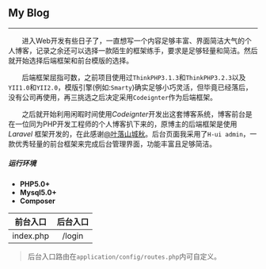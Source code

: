 ## My Blog
****

&nbsp;&nbsp;&nbsp;&nbsp;&nbsp;&nbsp;&nbsp;进入Web开发有些日子了，一直想写一个内容足够丰富、界面简洁大气的个人博客，记录之余还可以选择一款陌生的框架练手，要求是足够轻量和简洁。然后就开始选择后端框架和前台模版的选择。

&nbsp;&nbsp;&nbsp;&nbsp;&nbsp;&nbsp;&nbsp;后端框架屈指可数，之前项目使用过`ThinkPHP3.1.3`和`ThinkPHP3.2.3`以及`YII1.0`和`YII2.0`，模版引擎(例如:`Smarty`)确实足够小巧灵活，但毕竟已经落后，没有公司再使用，再三挑选之后决定采用`Codeignter`作为后端框架。


&nbsp;&nbsp;&nbsp;&nbsp;&nbsp;&nbsp;&nbsp;之后就开始利用闲暇时间使用*Codeignter*开发出这套博客系统，博客前台是在一位同为PHP开发工程师的个人博客扒下来的，原博主的后端框架是使用 *Laravel* 框架开发的，在此感谢[@叶落山城秋](https://www.iphpt.com/)。后台页面我采用了`H-ui admin`，一款优秀轻量的前台框架来完成后台管理界面，功能丰富且足够简洁。

##### 运行环境
* **PHP5.0+**
* **Mysql5.0+**
* **Composer**


前台入口|后台入口
:--:|:--:
index.php|/login|
> 后台入口路由在`application/config/routes.php`内可自定义。

